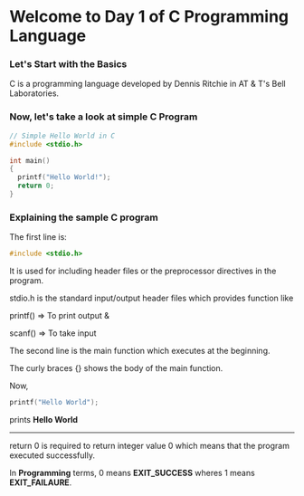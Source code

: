 # Welcome to Day 1 of C Programming Language

### Let's Start with the Basics

C is a programming language developed by Dennis Ritchie in AT & T's Bell Laboratories.

### Now, let's take a look at simple C Program

```c
// Simple Hello World in C
#include <stdio.h>

int main()
{
  printf("Hello World!");
  return 0;
}
```

### Explaining the sample C program

The first line is:

```c
#include <stdio.h>
```

It is used for including header files or the preprocessor directives in the program.

stdio.h is the standard input/output header files which provides function like

printf() => To print output &

scanf() => To take input

The second line is the main function which executes at the beginning.

The curly braces {} shows the body of the main function.

Now,

```c
printf("Hello World");
```

prints **Hello World**

---------------

return 0 is required to return integer value 0 which means that the program executed successfully.

In **Programming** terms, 0 means **EXIT_SUCCESS** wheres 1 means **EXIT_FAILAURE**.
